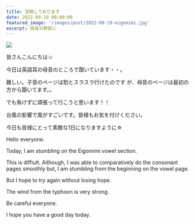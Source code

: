 ```yaml
---
title: 苦戦しております
date: 2022-09-19 00:00:00
featured_image: '/images/post/2022-09-19-eigomimi.jpg'
excerpt: 母音の野郎に
---
```


![](https://yutarochan.github.io/yurumina/images/post/2022-09-19-eigomimi.jpg)

皆さんこんにちは☺

今日は英語耳の母音のところで躓いています・・。

難しい。子音のページは割とスラスラ行けたのです
が、母音のページは最初の方から躓いてます。。

でも負けずに頑張って行こうと思います！！

台風の影響で風がすごいです。皆様もお気を付けください。

今日も皆様にとって素敵な1日になりますように☆


Hello everyone.

Today, I am stumbling on the Eigomimi vowel section.

This is diffiult. Aithough, I was able to comparatively do the consonant pages smoothly but, I am stumbling from the beginning on the vowel page.

But I hope to try again without losing hope.

The wind from the typhoon is very strong.

Be careful everyone.

I hope you have a good day today.
